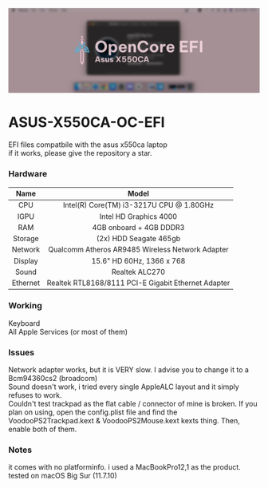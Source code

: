 ![Banner](https://raw.githubusercontent.com/properlylino/Hackintosh-OC-EFI/refs/heads/main/img/banner.png)
<br>
# ASUS-X550CA-OC-EFI
EFI files compatbile with the asus x550ca laptop
<br>
if it works, please give the repository a star.
<br>
### Hardware
|     Name     |        Model        |
| :----------: | :-----------------: |
|     CPU      |      Intel(R) Core(TM) i3-3217U CPU @ 1.80GHz      |
|     IGPU     |      Intel HD Graphics 4000      |
|     RAM      |      4GB onboard + 4GB DDDR3      |
|     Storage  |      (2x) HDD Seagate 465gb       |
|     Network  |      Qualcomm Atheros AR9485 Wireless Network Adapter |
|     Display  |      15.6" HD 60Hz, 1366 x 768      |
|     Sound    |      Realtek ALC270      |
|     Ethernet |      Realtek RTL8168/8111 PCI-E Gigabit Ethernet Adapter     |

### Working
Keyboard
<br>
All Apple Services (or most of them)
<br>

### Issues
Network adapter works, but it is VERY slow. I advise you to change it to a Bcm94360cs2 (broadcom)
<br>
Sound doesn't work, i tried every single AppleALC layout and it simply refuses to work.
<br>
Couldn't test trackpad as the flat cable / connector of mine is broken. If you plan on using, open the config.plist file and find the VoodooPS2Trackpad.kext & VoodooPS2Mouse.kext kexts thing. Then, enable both of them.

### Notes
it comes with no platforminfo. i used a MacBookPro12,1 as the product.
<br>
tested on macOS Big Sur (11.7.10)
